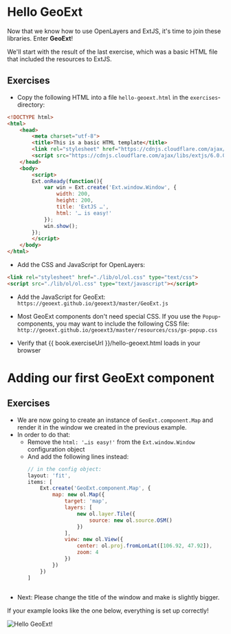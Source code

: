 # Hello GeoExt

Now that we know how to use OpenLayers and ExtJS, it's time to join these libraries. Enter **GeoExt**!

We'll start with the result of the last exercise, which was a basic HTML file that included the resources to ExtJS.

## Exercises

* Copy the following HTML into a file `hello-geoext.html` in the `exercises`-directory:

```html
<!DOCTYPE html>
<html>
    <head>
        <meta charset="utf-8">
        <title>This is a basic HTML template</title>
        <link rel="stylesheet" href="https://cdnjs.cloudflare.com/ajax/libs/extjs/6.0.0/classic/theme-triton/resources/theme-triton-all.css" type="text/css">
        <script src="https://cdnjs.cloudflare.com/ajax/libs/extjs/6.0.0/ext-all.js" type="text/javascript"></script>
    </head>
    <body>
        <script>
        Ext.onReady(function(){
            var win = Ext.create('Ext.window.Window', {
                width: 200,
                height: 200,
                title: 'ExtJS …',
                html: '… is easy!'
            });
            win.show();
        });
        </script>
    </body>
</html>
```

* Add the CSS and JavaScript for OpenLayers:

```html
<link rel="stylesheet" href="./lib/ol/ol.css" type="text/css">
<script src="./lib/ol/ol.css" type="text/javascript"></script>
```

* Add the JavaScript for GeoExt: `https://geoext.github.io/geoext3/master/GeoExt.js`

* Most GeoExt components don't need special CSS. If you use the `Popup`-components, you may want to include the following CSS file: `http://geoext.github.io/geoext3/master/resources/css/gx-popup.css`

* Verify that {{ book.exerciseUrl }}/hello-geoext.html loads in your browser

# Adding our first GeoExt component

## Exercises

* We are now going to create an instance of `GeoExt.component.Map` and render it in the window we created in the previous example.
* In order to do that:
  * Remove the <code>html: &#39;…is easy!&#39;</code> from the `Ext.window.Window` configuration object
  * And add the following lines instead:
    ```javascript
    // in the config object:
    layout: 'fit',
    items: [
        Ext.create('GeoExt.component.Map', {
            map: new ol.Map({
                target: 'map',
                layers: [
                    new ol.layer.Tile({
                        source: new ol.source.OSM()
                    })
                ],
                view: new ol.View({
                    center: ol.proj.fromLonLat([106.92, 47.92]),
                    zoom: 4
                })
            })
        })
    ]
   ```
* Next: Please change the title of the window and make is slightly bigger.

If your example looks like the one below, everything is set up correctly!

![Hello GeoExt!](hello-geoext.png)
